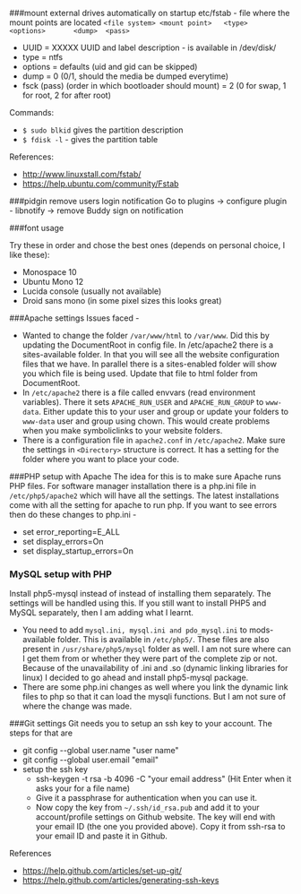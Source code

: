 ###mount external drives automatically on startup
etc/fstab - file where the mount points are located
`<file system> <mount point>   <type>  <options>       <dump>  <pass>`

* UUID = XXXXX 
UUID and label description - is available in /dev/disk/
* type  = ntfs    
* options = defaults (uid and gid can be skipped)
* dump = 0 (0/1, should the media be dumped everytime)      
* fsck (pass) (order in which bootloader should mount) = 2 (0 for swap, 1 for root, 2 for after root)

Commands:

* `$ sudo blkid` gives the partition description
* `$ fdisk -l` - gives the partition table 

References:

* http://www.linuxstall.com/fstab/
* https://help.ubuntu.com/community/Fstab

###pidgin remove users login notification
Go to plugins -> configure plugin - libnotify -> remove Buddy sign on notification

###font usage

Try these in order and chose the best ones (depends on personal choice, I like these):

* Monospace 10
* Ubuntu Mono 12
* Lucida console (usually not available)
* Droid sans mono (in some pixel sizes this looks great)

###Apache settings
Issues faced - 

* Wanted to change the folder `/var/www/html` to `/var/www`. Did this by updating the DocumentRoot in config file. In /etc/apache2 there is a sites-available folder. In that you will see all the website configuration files that we have. In parallel there is a sites-enabled folder will show you which file is being used. Update that file to html folder from DocumentRoot.
* In `/etc/apache2` there is a file called envvars (read environment variables). There it sets `APACHE_RUN_USER` and `APACHE_RUN_GROUP` to `www-data`. Either update this to your user and group or update your folders to `www-data` user and group using chown. This would create problems when you make symboliclinks to your website folders.
* There is a configuration file in `apache2.conf` in `/etc/apache2`. Make sure the settings in `<Directory>` structure is correct. It has a setting for the folder where you want to place your code.

###PHP setup with Apache
The idea for this is to make sure Apache runs PHP files. For software manager installation there is a php.ini file in `/etc/php5/apache2` which will have all the settings. The latest installations come with all the setting for apache to run php. If you want to see errors then do these changes to php.ini - 

* set error_reporting=E_ALL
* set display_errors=On
* set display_startup_errors=On

### MySQL setup with PHP
Install php5-mysql instead of instead of installing them separately. The settings will be handled using this. If you still want to install PHP5 and MySQL separately, then I am adding what I learnt.

* You need to add `mysql.ini, mysql.ini and pdo_mysql.ini` to mods-available folder. This is available in `/etc/php5/`. These files are also present in `/usr/share/php5/mysql` folder as well. I am not sure where can I get them from or whether they were part of the complete zip or not. Because of the unavailability of .ini and .so (dynamic linking libraries for linux) I decided to go ahead and install php5-mysql package.
* There are some php.ini changes as well where you link the dynamic link files to php so that it can load the mysqli functions. But I am not sure of where the change was made.

###Git settings
Git needs you to setup an ssh key to your account. The steps for that are 

* git config --global user.name "user name"
* git config --global user.email "email"
* setup the ssh key
	- ssh-keygen -t rsa -b 4096 -C "your email address" (Hit Enter when it asks your for a file name)
	- Give it a passphrase for authentication when you can use it.
	- Now copy the key from `~/.ssh/id_rsa.pub` and add it to your account/profile settings on Github website. The key will end with your email ID (the one you provided above). Copy it from ssh-rsa to your email ID and paste it in Github.  

References 

* https://help.github.com/articles/set-up-git/
* https://help.github.com/articles/generating-ssh-keys